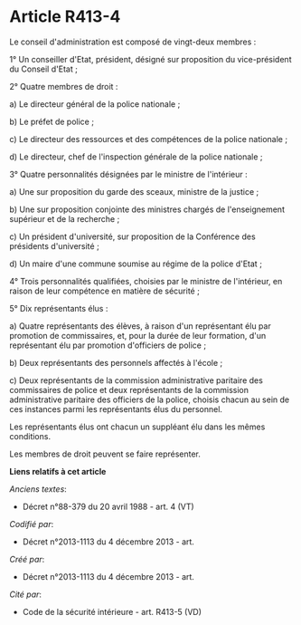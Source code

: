 # Article R413-4

Le conseil d'administration est composé de vingt-deux membres :

1° Un conseiller d'Etat, président, désigné sur proposition du vice-président du Conseil d'Etat ;

2° Quatre membres de droit :

a) Le directeur général de la police nationale ;

b) Le préfet de police ;

c) Le directeur des ressources et des compétences de la police nationale ;

d) Le directeur, chef de l'inspection générale de la police nationale ;

3° Quatre personnalités désignées par le ministre de l'intérieur :

a) Une sur proposition du garde des sceaux, ministre de la justice ;

b) Une sur proposition conjointe des ministres chargés de l'enseignement supérieur et de la recherche ;

c) Un président d'université, sur proposition de la Conférence des présidents d'université ;

d) Un maire d'une commune soumise au régime de la police d'Etat ;

4° Trois personnalités qualifiées, choisies par le ministre de l'intérieur, en raison de leur compétence en matière de
sécurité ;

5° Dix représentants élus :

a) Quatre représentants des élèves, à raison d'un représentant élu par promotion de commissaires, et, pour la durée de leur
formation, d'un représentant élu par promotion d'officiers de police ;

b) Deux représentants des personnels affectés à l'école ;

c) Deux représentants de la commission administrative paritaire des commissaires de police et deux représentants de la
commission administrative paritaire des officiers de la police, choisis chacun au sein de ces instances parmi les
représentants élus du personnel.

Les représentants élus ont chacun un suppléant élu dans les mêmes conditions.

Les membres de droit peuvent se faire représenter.

**Liens relatifs à cet article**

_Anciens textes_:

  - Décret n°88-379 du 20 avril 1988 - art. 4 (VT)

_Codifié par_:

  - Décret n°2013-1113 du 4 décembre 2013 - art.

_Créé par_:

  - Décret n°2013-1113 du 4 décembre 2013 - art.

_Cité par_:

  - Code de la sécurité intérieure - art. R413-5 (VD)
